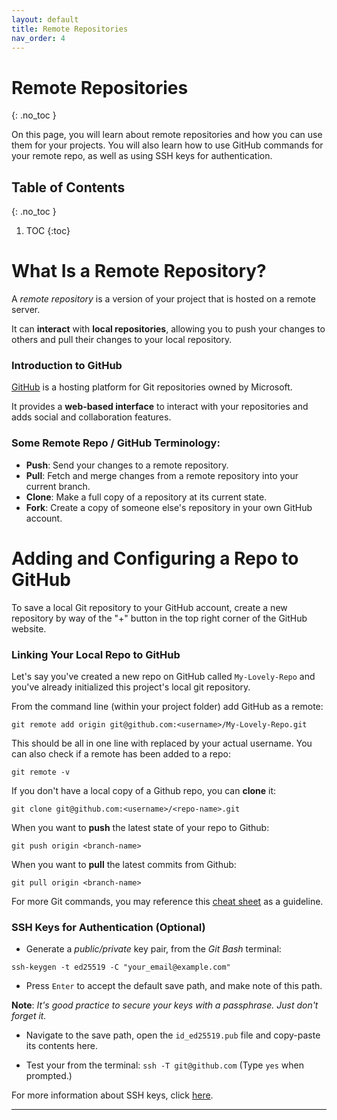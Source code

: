 ```yaml
---
layout: default
title: Remote Repositories
nav_order: 4
---
```


<!-- prettier-ignore-start -->
# Remote Repositories
{: .no_toc }

On this page, you will learn about remote repositories and how you can use them for your projects.
You will also learn how to use GitHub commands for your remote repo, as well as using SSH keys 
for authentication.


## Table of Contents
{: .no_toc }

1. TOC
{:toc}

<!-- prettier-ignore-end -->

# What Is a Remote Repository?

A *remote repository* is a version of your project that is hosted on a remote server.

It can **interact** with **local repositories**, allowing you to push your
changes to others and pull their changes to your local repository.


### Introduction to GitHub

[GitHub] is a hosting platform for Git repositories owned by
Microsoft.

It provides a **web-based interface** to interact with your repositories and adds social and collaboration features.

### Some Remote Repo / GitHub Terminology:
- **Push**: Send your changes to a remote repository.
- **Pull**: Fetch and merge changes from a remote repository into your current branch.
- **Clone**: Make a full copy of a repository at its current state.
- **Fork**: Create a copy of someone else's repository in your own GitHub account.

# Adding and Configuring a Repo to GitHub
To save a local Git repository to your GitHub account, create a new repository by way 
of the "+" button in the top right corner of the GitHub website.

### Linking Your Local Repo to GitHub

Let's say you've created a new repo on GitHub called `My-Lovely-Repo` 
and you've already initialized this project's local git repository.

From the command line (within your project folder) add GitHub as a remote:

`git remote add origin git@github.com:<username>/My-Lovely-Repo.git`

This should be all in one line with <username> replaced by your actual username.
You can also check if a remote has been added to a repo:

`git remote -v`

If you don't have a local copy of a Github repo, you can **clone** it: 

`git clone git@github.com:<username>/<repo-name>.git`

When you want to **push** the latest state of your repo to Github:

`git push origin <branch-name>`

When you want to **pull** the latest commits from Github:

`git pull origin <branch-name>`

For more Git commands, you may reference this [cheat sheet] as a guideline.





### SSH Keys for Authentication (Optional)

- Generate a *public/private* key pair, from the *Git Bash* terminal:

`ssh-keygen -t ed25519 -C "your_email@example.com"`

- Press `Enter` to accept the default save path, and make note of this path.

**Note**: *It's good practice to secure your keys with a passphrase. Just don't forget it.*

- Navigate to the save path, open the `id_ed25519.pub` file and copy-paste its
contents here.


- Test your from the terminal: `ssh -T git@github.com` (Type `yes` when
prompted.)

For more information about SSH keys, click [here].

----



[cheat sheet]: https://education.github.com/git-cheat-sheet-education.pdf
[GitHub]: https://github.com/
[here]: https://www.sectigo.com/resource-library/what-is-an-ssh-key